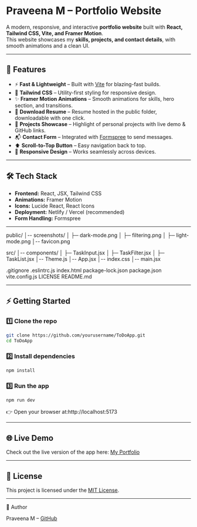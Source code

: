 #  Praveena M – Portfolio Website

A modern, responsive, and interactive **portfolio website** built with **React, Tailwind CSS, Vite, and Framer Motion**.  
This website showcases my **skills, projects, and contact details**, with smooth animations and a clean UI.

---

## 🚀 Features

- ⚡ **Fast & Lightweight** – Built with [Vite](https://vitejs.dev/) for blazing-fast builds.  
- 🎨 **Tailwind CSS** – Utility-first styling for responsive design.  
- ✨ **Framer Motion Animations** – Smooth animations for skills, hero section, and transitions.  
- 📄 **Download Resume** – Resume hosted in the public folder, downloadable with one click.  
- 📂 **Projects Showcase** – Highlight of personal projects with live demo & GitHub links.  
- 📬 **Contact Form** – Integrated with [Formspree](https://formspree.io/) to send messages.  
- ⬆️ **Scroll-to-Top Button** – Easy navigation back to top.  
- 📱 **Responsive Design** – Works seamlessly across devices.  

---

## 🛠️ Tech Stack

- **Frontend:** React, JSX, Tailwind CSS  
- **Animations:** Framer Motion  
- **Icons:** Lucide React, React Icons  
- **Deployment:** Netlify / Vercel (recommended)  
- **Form Handling:** Formspree 

---

public/
│-- screenshots/
│   ├─ dark-mode.png
│   ├─ filtering.png
│   ├─ light-mode.png
│-- favicon.png

src/
│-- components/
│   ├─ TaskInput.jsx
│   ├─ TaskFilter.jsx
│   ├─ TaskList.jsx
│-- Theme.js
│-- App.jsx
│-- index.css
│-- main.jsx

.gitignore
.eslintrc.js
index.html
package-lock.json
package.json
vite.config.js
LICENSE
README.md

---

## ⚡ Getting Started

### 1️⃣ Clone the repo

```bash
git clone https://github.com/yourusername/ToDoApp.git
cd ToDoApp
```

### 2️⃣ Install dependencies

```bash
npm install
```

### 3️⃣ Run the app

```bash
npm run dev
```
👉 Open your browser at:http://localhost:5173

---

## 🌐 Live Demo

Check out the live version of the app here: [My Portfolio](https://portfolio-mpf.netlify.app) 

---

## 📜 License

This project is licensed under the [MIT License](LICENSE).

---

👤 Author

Praveena M – [GitHub](https://github.com/praveena272004)
